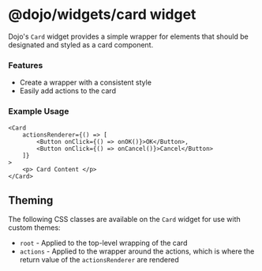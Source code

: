 # @dojo/widgets/card widget

Dojo's `Card` widget provides a simple wrapper for elements that should be designated and styled as a card component.

### Features

- Create a wrapper with a consistent style
- Easily add actions to the card

### Example Usage

```tsx
<Card
	actionsRenderer={() => [
		<Button onClick={() => onOK()}>OK</Button>,
		<Button onClick={() => onCancel()}>Cancel</Button>
	]}
>
	<p> Card Content </p>
</Card>
```

## Theming

The following CSS classes are available on the `Card` widget for use with custom themes:

- `root` - Applied to the top-level wrapping of the card
- `actions` - Applied to the wrapper around the actions, which is where the return value of the `actionsRenderer` are rendered

